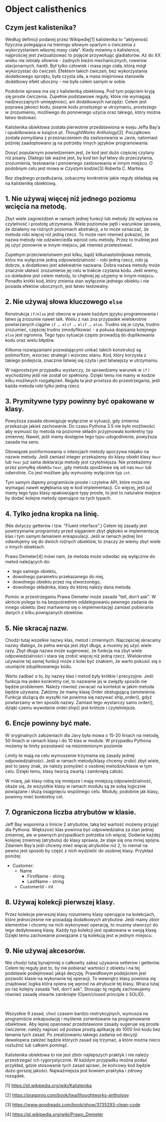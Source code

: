# Object calisthenics

## Czym jest kalistenika?

Według definicji podanej przez Wikipedię[1] kalistenika to "aktywność fizyczna polegająca na	 treningu siłowym opartym o ćwiczenia z wykorzystaniem własnej masy ciała". Kiedy mówimy o kalistenice, najprościej jest zwizualizować to pojęcie przywołując gladiatorów. Aż do XX wieku nie istniały siłownie - żadnych bieżni mechanicznych, rowerów stacjonarnych, hantli. Był tylko człowiek i masa jego ciała, którą mógł wykorzystać do ćwiczeń. Efektem takich ćwiczeń, bez wykorzystania dodatkowego sprzętu, była czysta siła, a masa mięśniowa stanowiła dodatkowy efekt uboczny - nie była celem samym w sobie.

Podobnie sprawa ma się z kalisteniką obiektową. Pod tym pojęciem kryją się proste ćwiczenia. Zupełnie podstawowe reguły, które nie wymagają nadzwyczajnych umiejętności, ani dodatkowych narzędzi. Celem jest poprawa jakości kodu, pisanie kodu prostszego w utrzymaniu, prostszego w zrozumieniu, możliwego do ponownego użycia oraz takiego, który można łatwo testować.

Kalistenika obiektowa została pierwotnie przedstawiona w eseju Jeffa Bay’a i opublikowana w książce pt. *ThoughtWorks Anthology*[2]. Początkowo została pomyślana z przeznaczeniem dla zastosowania w Javie, natomiast później zaadoptowano ją na potrzeby innych języków programowania.

Dosyć popularnym powiedzeniem jest, że kod jest dużo częściej czytany niż pisany. Dlatego tak ważne jest, by kod ten był łatwy do przeczytania, zrozumienia, testowania i ponownego zastosowania w innym miejscu. O podobnym celu jest mowa w *Czystym kodzie*[3] Roberta C. Martina.

Bez zbędnego przedłużania, zobaczmy konkretnie jakie reguły składają się na kalistenikę obiektową.

## 1. Nie używaj więcej niż jednego poziomu wcięcia na metodę.

 Zbyt wiele zagnieżdżeń w ramach jednej funkcji lub metody źle wpływa na czytelność i prostotę utrzymania. Wiele poziomów pętli i warunków sprawia, że działamy na różnych poziomach abstrakcji, a to może oznaczać, że metoda robi więcej niż jedną rzecz. To może nam również pokazać, że nazwa metody nie odzwierciedla wprost celu metody. Przez to trudniej jest jej użyć ponownie w innym miejscu, jak również przetestować.

 Zupełnym przeciwieństwem jest kilku, bądź kilkunastolinijkowa metoda, która ma wyłącznie jedną odpowiedzialność - robi jedną rzecz, robi ją dobrze, a dodatkowo jest adekwatnie nazwana. Dobra nazwa metody może znacznie ułatwić zrozumienie jej celu w trakcie czytania kodu. Jeśli wiemy, co dokładnie jest celem metody, to chętniej jej użyjemy w innym miejscu. Ponadto krótki kod, który zmienia stan wyłącznie jednego obiektu i nie posiada efektów ubocznych, jest łatwo testowalny.

## 2. Nie używaj słowa kluczowego `else`

 Konstrukcja `if/else` jest obecna w prawie każdym języku programowania i łatwo ją zrozumie nawet laik. Wielu z nas zna przypadek wielokrotnie powtarzanych ciągów `if … elif … elif … else`. Trudno się je czyta, trudno zrozumieć, częściej trudno zmodyfikować - a pokusa dopisania kolejnego `else` jest ogromna. Tego typu sytuacje często prowadzą do duplikowania kodu oraz wielu błędów.

 Kilkoma rozwiązaniami pozwalającymi unikać takich konstrukcji są polimorfizm, wzorzec strategii i wzorzec stanu. Kod, który korzysta z takiego podejścia, znacznie łatwiej się czyta i jest łatwiejszy w utrzymaniu.

 W najprostszym przypadku wystarczy, że sprawdzamy warunek w `if` i wychodzimy jeśli nie został on spełniony. Dzięki temu nie mamy w kodzie kilku możliwych rozgałęzień. Reguła ta jest prostsza do przestrzegania, jeśli każda metoda robi tylko jedną rzecz.

## 3. Prymitywne typy powinny być opakowane w klasy.

 Powyższa zasada obowiązuje wyłącznie w sytuacji, gdy zmienna przekazuje jakieś zachowanie. Do czasu Pythona 3.5 nie było możliwości aby wymusić by metoda na poziomie składni przyjmowała konkretny typ zmiennej. Nawet, jeśli mamy dostępne tego typu udogodnienie, powyższa zasada ma sens.

 Obowiązek poinformowania o intencjach metody spoczywa niejako na nazwie metody. Jeśli zamiast integer przekażemy do klasy obiekt klasy `Hour` lub `Year` już sama deklaracja metody jest czytelniejsza. Nie przekażemy przez pomyłkę obiektu `Year`, gdy metoda spodziewa się od nas `Hour` lub odwrotnie. Co jest możliwe gdy wymusimy wyłącznie typ `int`.

 Tym samym dajemy programiście proste i czytelne API, które może nie wymagać nawet wgłębiania się w kod implementacji. Co więcej, jeśli już mamy tego typu klasy opakowujące typy proste, to jest to naturalne miejsce by dodać kolejne metody operujące na tych typach.

## 4. Tylko jedna kropka na linię.

 (Nie dotyczy getterów i tzw. "Fluent interface".)
 Celem tej zasady jest powtrzymanie programisty przed sięganiem zbyt głęboko w implementację klas i tym samym łamaniem enkapsulacji. Jeśli w ramach jednej linii odwołujemy się do dwóch różnych obiektów, to znaczy że wiemy zbyt wiele o innych obiektach.

 Prawo Demeter[4] mówi nam, że metoda może odwołać się wyłącznie do metod należących do:
 * tego samego obiektu,
 * dowolnego parametru przekazanego do niej,
 * dowolnego obiektu przez nią stworzonego,
 * dowolnego składnika, klasy do której należy dana metoda.

 Pomóc w przestrzeganiu Prawa Demeter może zasada "tell, don’t ask". W skrócie polega to na bezpośrednim oddelegowaniu pewnego zadania do innego obiektu (bez martwienia się o implementację) zamiast pobierania danych z kilku powiązanych obiektów.

## 5. Nie skracaj nazw.

 Chodzi tutaj wszelkie nazwy klas, metod i zmiennych. Najczęściej skracamy nazwy dlatego, że pełna wersja jest zbyt długa, a musimy jej użyć wiele razy. Zbyt długa nazwa może sugerować, że funkcja ma zbyt wiele odpowiedzialności i stara się zrobić więcej niż jedną rzecz. Wielokrotne używanie tej samej funkcji może z kolei być znakiem, że warto pokusić się o usunięcie zduplikowanego kodu.

 Warto zadbać o to, by nazwy klas i metod były krótkie i precyzyjne. Jeśli funkcja ma jeden konkretny cel, to nazwanie jej w zwięzły sposób nie będzie problemem. Należy również zwracać na kontekst w jakim metoda będzie używana. Załóżmy że mamy klasę Order obsługującą zamówienia. Funkcja służącą do wysyłki nie powinna się nazywać ship_order(), gdyż powtarzamy w ten sposób nazwy. Zamiast tego wystarczy samo order(), dzięki czemu wywołanie order.ship() jest krótsze i czytelniejsze.

## 6. Encje powinny być małe.

 W oryginalnych założeniach dla Javy była mowa o 15-20 liniach na metodę, 50 liniach w ramach klasy i do 10 klas w module. W przypadku Pythona możemy te limity pozostawić na niezmienionym poziomie

 Limity te mają na celu wymuszenie trzymania się zasady jednej odpowiedzialności. Jeśli w ramach metody/klasy chcemy zrobić zbyt wiele, jest to jasny znak, że należy pomyśleć o osobnej metodzie/klasie w tym celu. Dzięki temu, klasy tworzą zwartą i zamkniętą całość.

 W miarę, jak klasy robią się mniejsze i mają mniejszą odpowiedzialność, okaże się, że wszystkie klasy w ramach modułu są ze sobą logicznie powiązane i służą osiągnięciu wspólnego celu. Moduły, podobnie jak klasy, powinny mieć konkretny cel.

## 7. Ograniczona liczba atrybutów w klasie.

 Jeff Bay wspomina o limicie 2 atrybutów, taką też wartość możemy przyjąć dla Pythona. Większość klas powinna być odpowiedzialna za stan jednej zmiennej, ale w pewnych przypadkach potrzeba ich więcej. Dodanie każdej kolejnej zmiennej (atrybutu) do klasy sprawia, że staje się ona mniej spójna. Zdaniem Bay’a jeśli chcemy mieć więcej atrybutów niż 2, to niemal na pewno jest sposób by część z nich wydzielić do osobnej klasy. Przykład poniżej:

 * Customer:
   * Name
     * FirstName - string
     * LastName - string
   * CustomerId - int

## 8. Używaj kolekcji pierwszej klasy.

 Przez kolekcje pierwszej klasy rozumiemy klasy operujące na kolekcjach, które jednocześnie nie posiadają dodatkowych atrybutów. Jeśli mamy zbiór elementów i chcemy na nich wykonywać operację, to musimy stworzyć do tego dedykowaną klasę. Każdy typ kolekcji jest opakowana w swoją klasę. Dzięki temu zachowanie powiązane z tą kolekcją jest w jednym miejscu.

## 9. Nie używaj akcesorów.

 Nie chodzi tutaj bynajmniej o całkowity zakaz używania setterów i getterów. Celem tej reguły jest to, by nie pobierać wartości z obiektu i na tej podstawie podejmować jakąś decyzję. Prawidłowym podejściem jest pozwolić klasie na wykonanie tej operacji. To wewnątrz klasy powinna się znajdować logika która opiera się wprost na atrybucie tej klasy. Wraca tutaj po raz kolejny zasada "tell, don’t ask". Stosując tę regułę zachowujemy również zasadę otwarte zamknięte (Open/closed principle z SOLID).

&nbsp;

Wszystkie 9 zasad, choć czasem bardzo restrykcyjnych, wymusza na programiście enkapsulację i myślenie zorientowane na programowanie obiektowe. Aby lepiej opanować przedstawione zasady sugeruje się proste ćwiczenie: należy napisać od postaw prostą aplikację do 1000 linii kodu bez łamania tych zasad. Po zrealizowaniu takiego zadania od decyzji dewelopera zależeć będzie których zasad się trzymać, a które można nieco rozluźnić lub całkiem pominąć.

Kalistenika obiektowa to nie jest zbiór najlepszych praktyk i nie należy przestrzegać ich rygorystycznie. W każdym przypadku można podać przykład, gdzie stosowanie tych zasad sprawi, że końcowy kod będzie dużo gorszej jakości. Najważniejsza jest bowiem praktyka i zdrowy rozsądek.

[1] https://pl.wikipedia.org/wiki/Kalistenika

[2] https://pragprog.com/book/twa/thoughtworks-anthology

[3] https://www.goodreads.com/book/show/3735293-clean-code

[4] https://pl.wikipedia.org/wiki/Prawo_Demeter
